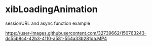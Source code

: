 # xibLoadingAnimation
sessionURL and async function example


https://user-images.githubusercontent.com/32739662/150763243-dc55b8c4-42b3-4110-a581-554a33b281da.MP4

